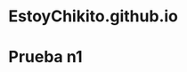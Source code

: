 # EstoyChikito.github.io
<html> 
  <head> <title>PasionPorElFutsal</title></head>
<body> 
  <h1>Prueba n1</h1>
</html>
  
